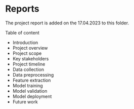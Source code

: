# Reports

The project report is added on the 17.04.2023 to this folder.

Table of content

* Introduction
* Project overview
* Project scope
* Key stakeholders
* Project timeline
* Data collection
* Data preprocessing
* Feature extraction
* Model training
* Model validation
* Model deployment
* Future work
